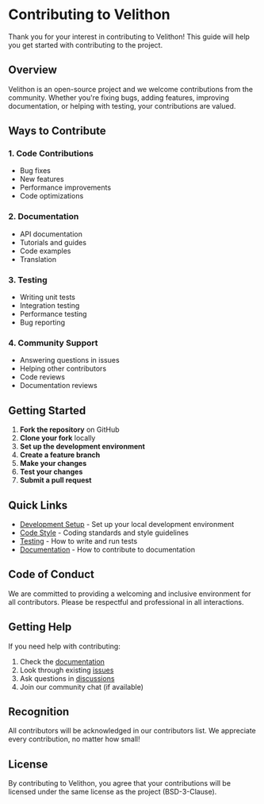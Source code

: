 # Contributing to Velithon

Thank you for your interest in contributing to Velithon! This guide will help you get started with contributing to the project.

## Overview

Velithon is an open-source project and we welcome contributions from the community. Whether you're fixing bugs, adding features, improving documentation, or helping with testing, your contributions are valued.

## Ways to Contribute

### 1. Code Contributions
- Bug fixes
- New features
- Performance improvements
- Code optimizations

### 2. Documentation
- API documentation
- Tutorials and guides
- Code examples
- Translation

### 3. Testing
- Writing unit tests
- Integration testing
- Performance testing
- Bug reporting

### 4. Community Support
- Answering questions in issues
- Helping other contributors
- Code reviews
- Documentation reviews

## Getting Started

1. **Fork the repository** on GitHub
2. **Clone your fork** locally
3. **Set up the development environment**
4. **Create a feature branch**
5. **Make your changes**
6. **Test your changes**
7. **Submit a pull request**

## Quick Links

- [Development Setup](development.md) - Set up your local development environment
- [Code Style](code-style.md) - Coding standards and style guidelines
- [Testing](testing.md) - How to write and run tests
- [Documentation](documentation.md) - How to contribute to documentation

## Code of Conduct

We are committed to providing a welcoming and inclusive environment for all contributors. Please be respectful and professional in all interactions.

## Getting Help

If you need help with contributing:

1. Check the [documentation](development.md)
2. Look through existing [issues](https://github.com/velithon/velithon/issues)
3. Ask questions in [discussions](https://github.com/velithon/velithon/discussions)
4. Join our community chat (if available)

## Recognition

All contributors will be acknowledged in our contributors list. We appreciate every contribution, no matter how small!

## License

By contributing to Velithon, you agree that your contributions will be licensed under the same license as the project (BSD-3-Clause).
